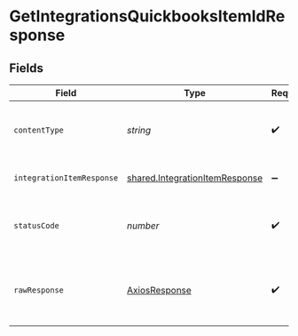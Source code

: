 # GetIntegrationsQuickbooksItemIdResponse


## Fields

| Field                                                                                   | Type                                                                                    | Required                                                                                | Description                                                                             |
| --------------------------------------------------------------------------------------- | --------------------------------------------------------------------------------------- | --------------------------------------------------------------------------------------- | --------------------------------------------------------------------------------------- |
| `contentType`                                                                           | *string*                                                                                | :heavy_check_mark:                                                                      | HTTP response content type for this operation                                           |
| `integrationItemResponse`                                                               | [shared.IntegrationItemResponse](../../../sdk/models/shared/integrationitemresponse.md) | :heavy_minus_sign:                                                                      | a ws formatted qbo item                                                                 |
| `statusCode`                                                                            | *number*                                                                                | :heavy_check_mark:                                                                      | HTTP response status code for this operation                                            |
| `rawResponse`                                                                           | [AxiosResponse](https://axios-http.com/docs/res_schema)                                 | :heavy_check_mark:                                                                      | Raw HTTP response; suitable for custom response parsing                                 |